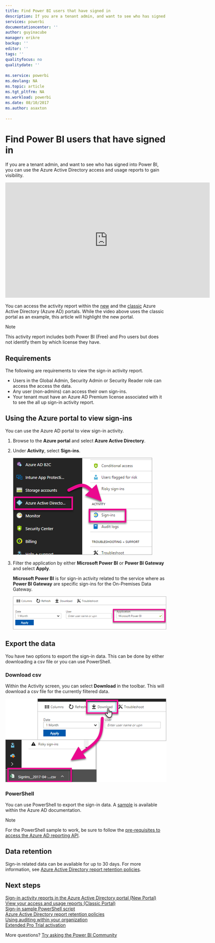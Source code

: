 ```yaml
---
title: Find Power BI users that have signed in
description: If you are a tenant admin, and want to see who has signed into Power BI, you can use the Azure Active Directory access and usage reports to gain visibility.
services: powerbi
documentationcenter: ''
author: guyinacube
manager: erikre
backup: ''
editor: ''
tags: ''
qualityfocus: no
qualitydate: ''

ms.service: powerbi
ms.devlang: NA
ms.topic: article
ms.tgt_pltfrm: NA
ms.workload: powerbi
ms.date: 08/10/2017
ms.author: asaxton

---
```

# Find Power BI users that have signed in
If you are a tenant admin, and want to see who has signed into Power BI, you can use the Azure Active Directory access and usage reports to gain visibility.

<iframe width="640" height="360" src="https://www.youtube.com/embed/1AVgh9w9VM8?showinfo=0" frameborder="0" allowfullscreen></iframe>

You can access the activity report within the [new](https://docs.microsoft.com/azure/active-directory/active-directory-reporting-activity-sign-ins) and the [classic](https://docs.microsoft.com/azure/active-directory/active-directory-view-access-usage-reports) Azure Active Directory (Azure AD) portals. While the video above uses the classic portal as an example, this article will highlight the new portal.

> [!NOTE]
> This activity report includes both Power BI (Free) and Pro users but does not identify them by which license they have.
> 
> 

## Requirements
The following are requirements to view the sign-in activity report.

* Users in the Global Admin, Security Admin or Security Reader role can access the access the data.
* Any user (non-admins) can access their own sign-ins.
* Your tenant must have an Azure AD Premium license associated with it to see the all up sign-in activity report.

## Using the Azure portal to view sign-ins
You can use the Azure AD portal to view sign-in activity.

1. Browse to the **Azure portal** and select **Azure Active Directory**.
2. Under **Activity**, select **Sign-ins**.
   
    ![](media/powerbi-admin-access-usage/azure-portal-sign-ins.png)
3. Filter the application by either **Microsoft Power BI** or **Power BI Gateway** and select **Apply**.
   
    **Microsoft Power BI** is for sign-in activity related to the service where as **Power BI Gateway** are specific sign-ins for the On-Premises Data Gateway.
   
    ![](media/powerbi-admin-access-usage/sign-in-filter.png)

## Export the data
You have two options to export the sign-in data. This can be done by either downloading a csv file or you can use PowerShell.

### Download csv
Within the Activity screen, you can select **Download** in the toolbar. This will download a csv file for the currently filtered data.

![](media/powerbi-admin-access-usage/download-sign-in-data-csv.png)

### PowerShell
You can use PowerShell to export the sign-in data. A [sample](https://docs.microsoft.com/azure/active-directory/active-directory-reporting-api-sign-in-activity-samples#powershell-script) is available within the Azure AD documentation.

> [!NOTE]
> For the PowerShell sample to work, be sure to follow the [pre-requisites to access the Azure AD reporting API](https://docs.microsoft.com/en-us/azure/active-directory/active-directory-reporting-api-prerequisites).
> 
> 

## Data retention
Sign-in related data can be available for up to 30 days. For more information, see [Azure Active Directory report retention policies](https://docs.microsoft.com/azure/active-directory/active-directory-reporting-retention).

## Next steps
[Sign-in activity reports in the Azure Active Directory portal (New Portal)](https://docs.microsoft.com/azure/active-directory/active-directory-reporting-activity-sign-ins)  
[View your access and usage reports (Classic Portal)](https://docs.microsoft.com/azure/active-directory/active-directory-view-access-usage-reports#view-or-download-a-report)  
[Sign-in sample PowerShell script](https://docs.microsoft.com/azure/active-directory/active-directory-reporting-api-sign-in-activity-samples#powershell-script)  
[Azure Active Directory report retention policies](https://docs.microsoft.com/azure/active-directory/active-directory-reporting-retention)  
[Using auditing within your organization](powerbi-admin-auditing.md)  
[Extended Pro Trial activation](powerbi-extended-pro-trial.md)

More questions? [Try asking the Power BI Community](https://community.powerbi.com/)

